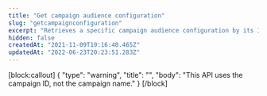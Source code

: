 ```yaml
---
title: "Get campaign audience configuration"
slug: "getcampaignconfiguration"
excerpt: "Retrieves a specific campaign audience configuration by its ID."
hidden: false
createdAt: "2021-11-09T19:16:40.465Z"
updatedAt: "2022-06-23T20:23:51.283Z"
---
```

[block:callout]
{
  "type": "warning",
  "title": "",
  "body": "This API uses the campaign ID, not the campaign name."
}
[/block]
